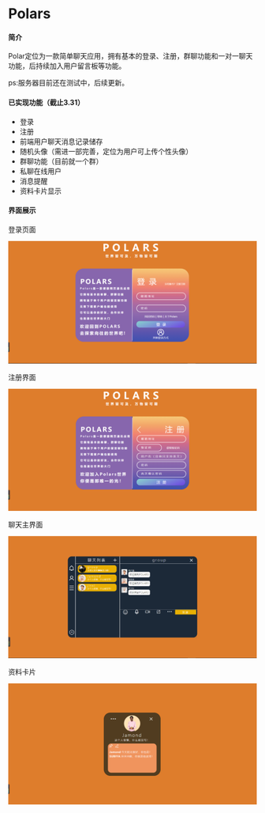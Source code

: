 # Polars
#### 简介
Polar定位为一款简单聊天应用，拥有基本的登录、注册，群聊功能和一对一聊天功能，后持续加入用户留言板等功能。

ps:服务器目前还在测试中，后续更新。

#### 已实现功能（截止3.31）
* 登录
* 注册
* 前端用户聊天消息记录储存
* 随机头像（需进一部完善，定位为用户可上传个性头像）
* 群聊功能（目前就一个群）
* 私聊在线用户
* 消息提醒
* 资料卡片显示

#### 界面展示

登录页面

![登录页面](https://github.com/FWF-Intern-3/Polars/blob/main/client/static/img/%E7%99%BB%E5%BD%95%E7%95%8C%E9%9D%A2.png)

注册界面

![注册界面](https://github.com/FWF-Intern-3/Polars/blob/main/client/static/img/%E6%B3%A8%E5%86%8C%E7%95%8C%E9%9D%A2.png)

聊天主界面

![聊天主界面](https://github.com/FWF-Intern-3/Polars/blob/main/client/static/img/%E8%81%8A%E5%A4%A9%E7%95%8C%E9%9D%A2.png)

资料卡片

![资料卡片](https://github.com/FWF-Intern-3/Polars/blob/main/client/static/img/%E8%B5%84%E6%96%99%E5%8D%A1.png)
